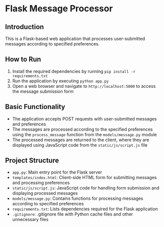 Flask Message Processor
=======================

Introduction
------------

This is a Flask-based web application that processes user-submitted messages according to specified preferences.

How to Run
------------

1. Install the required dependencies by running `pip install -r requirements.txt`
2. Run the application by executing `python app.py`
3. Open a web browser and navigate to `http://localhost:5000` to access the message submission form

Basic Functionality
-----------------

* The application accepts POST requests with user-submitted messages and preferences
* The messages are processed according to the specified preferences using the `process_message` function from the `models/message.py` module
* The processed messages are returned to the client, where they are displayed using JavaScript code from the `static/js/script.js` file

Project Structure
----------------

* `app.py`: Main entry point for the Flask server
* `templates/index.html`: Client-side HTML form for submitting messages and processing preferences
* `static/js/script.js`: JavaScript code for handling form submission and displaying processed messages
* `models/message.py`: Contains functions for processing messages according to specified preferences
* `requirements.txt`: Lists dependencies required for the Flask application
* `.gitignore`: .gitignore file with Python cache files and other unnecessary files